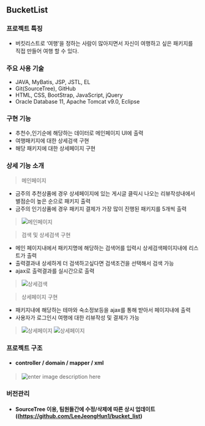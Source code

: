 ## BucketList

### 프로젝트 특징
* 버킷리스트로 ‘여행’을 정하는 사람이 많아지면서 자신이 여행하고 싶은 패키지를 직접 만들어 여행 할 수 있다.


### 주요 사용 기술
* JAVA, MyBatis, JSP, JSTL, EL
* Git(SourceTree), GitHub
* HTML, CSS, BootStrap, JavaScript, jQuery
* Oracle Database 11, Apache Tomcat v9.0, Eclipse

### 구현 기능 
* 추천수,인기순에 해당하는 데이터로 메인페이지 UI에 출력
* 여행패키지에 대한 상세검색 구현 
* 해당 패키지에 대한 상세페이지 구현  

### 상세 기능 소개 
> 메인페이지  
* 금주의 추천상품에 경우 상세페이지에 있는 게시글 클릭시 나오는 리뷰작성내에서 별점순이 높은 순으로 패키지 출력<br>
* 금주의 인기상품에 경우 패키지 결제가 가장 많이 진행된 패키지를 5개씩 출력 

>![메인페이지](https://postfiles.pstatic.net/MjAxODA4MTBfODIg/MDAxNTMzODczODQyMjgx.WQdyEZE6Tao6Cyebljx_gWiwWEhqTvZSE9qkUA1qNBsg.s3b7FB3OYil2KNp4g9Hg_U4x3aLwrkbB2FwLD7IJXKYg.JPEG.djdjejh/jpgmain_.jpg?type=w773)


> 검색 및 상세검색 구현 
* 메인 페이지내에서 패키지명에 해당하는 검색어를 입력시 상세검색페이지내에 리스트가 출력
* 출력결과내 상세하게 더 검색하고싶다면 검색조건을 선택해서 검색 가능 
* ajax로 출력결과를 실시간으로 출력

>![상세검색](https://postfiles.pstatic.net/MjAxODA5MTRfMjQg/MDAxNTM2ODk4Nzg1ODc4.-vOeakgSKNo2LzDsLlwRGYgqubi3IghZ3sbWyLf4d0wg.5Kxlk8lco87vGzWP6PRDqMdjWm8J5WlhHbk8bOaDvhgg.GIF.djdjejh/search23.gif?type=w773)

> 상세페이지 구현  
* 패키지내에 해당하는 테마와 숙소정보등을 ajax를 통해 받아서 페이지내에 출력
* 사용자가 로그인시 여행에 대한 리뷰작성 및 결제가 가능 

>![상세페이지](https://postfiles.pstatic.net/MjAxODA5MTRfMyAg/MDAxNTM2OTAxOTQ5Mzky.aSJpso6ra4HbvUPXgISFsybnZav61qaowy6i3rp6xUsg.sJBn653MBn1BhPP6koFlALbdxfsVkrUNj-BbwmsnTMQg.GIF.djdjejh/dets.gif?type=w773)
>![상세페이지](https://s3-eu-west-1.amazonaws.com/froala-eu/temp_files%2F1533878046114-%EC%9D%BC%EC%A0%95.png)
### 프로젝트 구조
* #### controller / domain / mapper / xml <br>
>![enter image description here](https://postfiles.pstatic.net/MjAxODA5MTRfNjEg/MDAxNTM2OTAwMTkwNzM4.kPlaJQi-W1KwxgjTPnJ2EodWMCBz-fy1o8zWFQt5eHcg.WccvXiNeiMGugyKVkZKLaDwSyGmSGhehgqy7S_yO2DQg.PNG.djdjejh/%ED%94%84%EB%A1%9C%EC%A0%9D%ED%8A%B8%EA%B5%AC%EC%A1%B0.png?type=w773)

### 버전관리
* #### SourceTree 이용, 팀원들간에 수정/삭제에 따른 상시 업데이트((https://github.com/LeeJeongHun1/bucket_list)
